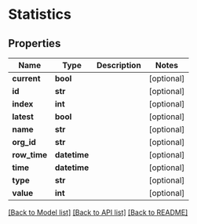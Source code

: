 # Statistics

## Properties
Name | Type | Description | Notes
------------ | ------------- | ------------- | -------------
**current** | **bool** |  | [optional] 
**id** | **str** |  | [optional] 
**index** | **int** |  | [optional] 
**latest** | **bool** |  | [optional] 
**name** | **str** |  | [optional] 
**org_id** | **str** |  | [optional] 
**row_time** | **datetime** |  | [optional] 
**time** | **datetime** |  | [optional] 
**type** | **str** |  | [optional] 
**value** | **int** |  | [optional] 

[[Back to Model list]](../README.md#documentation-for-models) [[Back to API list]](../README.md#documentation-for-api-endpoints) [[Back to README]](../README.md)


